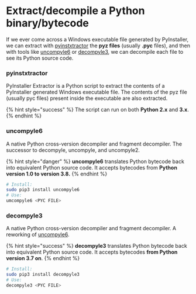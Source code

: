 # Extract/decompile a Python binary/bytecode

If we ever come across a Windows executable file generated by PyInstaller, we can extract with [pyinstxtractor](extract-decompile-a-python-binary-bytecode.md#pyinstxtractor) the **pyz files** (usually **.pyc** files), and then with tools like [uncompyle6](extract-decompile-a-python-binary-bytecode.md#uncompyle6) or [decompyle3](extract-decompile-a-python-binary-bytecode.md#decompyle3), we can decompile each file to see its Python source code.

### **pyinstxtractor**

PyInstaller Extractor is a Python script to extract the contents of a PyInstaller generated Windows executable file. The contents of the pyz file (usually pyc files) present inside the executable are also extracted.

{% hint style="success" %}
The script can run on both **Python 2.x** and **3.x**.
{% endhint %}

### uncompyle6

A native Python cross-version decompiler and fragment decompiler. The successor to decompyle, uncompyle, and uncompyle2.

{% hint style="danger" %}
**uncompyle6** translates Python bytecode back into equivalent Python source code. It accepts bytecodes from **Python version 1.0 to version 3.8.**
{% endhint %}

```bash
# Install:
sudo pip3 install uncompyle6
# Use:
umcompyle6 <PYC FILE>
```

### decompyle3

A native Python cross-version decompiler and fragment decompiler. A reworking of [uncompyle6](https://pypi.python.org/pypi/uncompyle6).

{% hint style="success" %}
**decompyle3** translates Python bytecode back into equivalent Python source code. It accepts bytecodes **from Python version 3.7 on**.
{% endhint %}

```bash
# Install:
sudo pip3 install decompyle3
# Use:
decompyle3 <PYC FILE>
```
